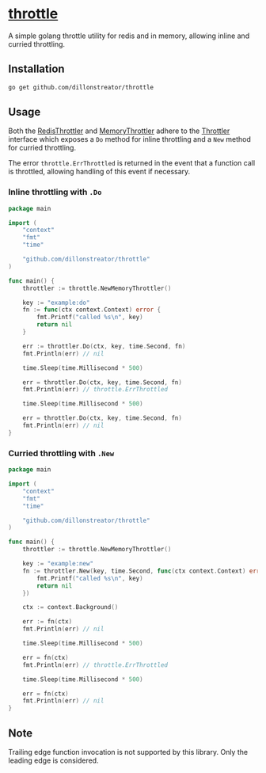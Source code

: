 # [throttle](https://github.com/dillonstreator/throttle)

A simple golang throttle utility for redis and in memory, allowing inline and curried throttling.

## Installation

```sh
go get github.com/dillonstreator/throttle
```

## Usage

Both the [RedisThrottler](./redis.go) and [MemoryThrottler](./memory.go) adhere to the [Throttler](./throttler.go) interface which exposes a `Do` method for inline throttling and a `New` method for curried throttling.

The error `throttle.ErrThrottled` is returned in the event that a function call is throttled, allowing handling of this event if necessary.

### Inline throttling with `.Do`

```go
package main

import (
	"context"
	"fmt"
	"time"

	"github.com/dillonstreator/throttle"
)

func main() {
	throttler := throttle.NewMemoryThrottler()

	key := "example:do"
	fn := func(ctx context.Context) error {
		fmt.Printf("called %s\n", key)
		return nil
	}

	err := throttler.Do(ctx, key, time.Second, fn)
	fmt.Println(err) // nil

	time.Sleep(time.Millisecond * 500)

	err = throttler.Do(ctx, key, time.Second, fn)
	fmt.Println(err) // throttle.ErrThrottled

	time.Sleep(time.Millisecond * 500)

	err = throttler.Do(ctx, key, time.Second, fn)
	fmt.Println(err) // nil
}
```

### Curried throttling with `.New`

```go
package main

import (
	"context"
	"fmt"
	"time"

	"github.com/dillonstreator/throttle"
)

func main() {
	throttler := throttle.NewMemoryThrottler()

	key := "example:new"
	fn := throttler.New(key, time.Second, func(ctx context.Context) error {
		fmt.Printf("called %s\n", key)
		return nil
	})

	ctx := context.Background()

	err := fn(ctx)
	fmt.Println(err) // nil

	time.Sleep(time.Millisecond * 500)

	err = fn(ctx)
	fmt.Println(err) // throttle.ErrThrottled

	time.Sleep(time.Millisecond * 500)

	err = fn(ctx)
	fmt.Println(err) // nil
}
```

## Note

Trailing edge function invocation is not supported by this library. Only the leading edge is considered.
